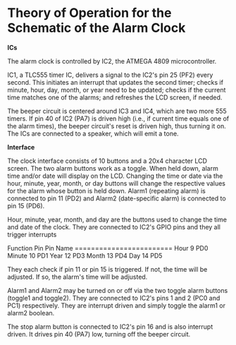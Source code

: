 # Theory of Operation for the Schematic of the Alarm Clock

**ICs**

The alarm clock is controlled by IC2, the ATMEGA 4809 microcontroller.

IC1, a TLC555 timer IC, delivers a signal to the IC2's pin 25 (PF2) every second. This initiates an interrupt that updates the second timer; checks if minute, hour, day, month, or year need to be updated; checks if the current time matches one of the alarms; and refreshes the LCD screen, if needed.

The beeper circuit is centered around IC3 and IC4, which are two more 555 timers. If pin 40 of IC2 (PA7) is driven high (i.e., if current time equals one of the alarm times), the beeper circuit's reset is driven high, thus turning it on. The ICs are connected to a speaker, which will emit a tone.


**Interface**

The clock interface consists of 10 buttons and a 20x4 character LCD screen. The two alarm buttons work as a toggle. When held down, alarm time and/or date will display on the LCD. Changing the time or date via the hour, minute, year, month, or day buttons will change the respective values for the alarm whose button is held down. Alarm1 (repeating alarm) is connected to pin 11 (PD2) and Alarm2 (date-specific alarm) is connected to pin 15 (PD6).

Hour, minute, year, month, and day are the buttons used to change the time and date of the clock. They are connected to IC2's GPIO pins and they all trigger interrupts

Function  Pin   Pin Name
\========================
Hour      9     PD0
Minute    10    PD1
Year      12    PD3
Month     13    PD4
Day       14    PD5

They each check if pin 11 or pin 15 is triggered. If not, the time will be adjusted. If so, the alarm's time will be adjusted.

Alarm1 and Alarm2 may be turned on or off via the two toggle alarm buttons (toggle1 and toggle2). They are connected to IC2's pins 1 and 2 (PC0 and PC1) respectively. They are interrupt driven and simply toggle the alarm1 or alarm2 boolean.

The stop alarm button is connected to IC2's pin 16 and is also interrupt driven. It drives pin 40 (PA7) low, turning off the beeper circuit.
